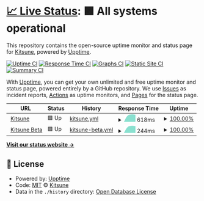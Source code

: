 # [📈 Live Status](https://status.kitsune.tv): <!--live status--> **🟩 All systems operational**

This repository contains the open-source uptime monitor and status page for [Kitsune](https://kitsune.tv/), powered by [Upptime](https://github.com/upptime/upptime).

[![Uptime CI](https://github.com/KitsuneTV/Status/workflows/Uptime%20CI/badge.svg)](https://github.com/KitsuneTV/Status/actions?query=workflow%3A%22Uptime+CI%22)
[![Response Time CI](https://github.com/KitsuneTV/Status/workflows/Response%20Time%20CI/badge.svg)](https://github.com/KitsuneTV/Status/actions?query=workflow%3A%22Response+Time+CI%22)
[![Graphs CI](https://github.com/KitsuneTV/Status/workflows/Graphs%20CI/badge.svg)](https://github.com/KitsuneTV/Status/actions?query=workflow%3A%22Graphs+CI%22)
[![Static Site CI](https://github.com/KitsuneTV/Status/workflows/Static%20Site%20CI/badge.svg)](https://github.com/KitsuneTV/Status/actions?query=workflow%3A%22Static+Site+CI%22)
[![Summary CI](https://github.com/KitsuneTV/Status/workflows/Summary%20CI/badge.svg)](https://github.com/KitsuneTV/Status/actions?query=workflow%3A%22Summary+CI%22)

With [Upptime](https://upptime.js.org), you can get your own unlimited and free uptime monitor and status page, powered entirely by a GitHub repository. We use [Issues](https://github.com/KitsuneTV/Status/issues) as incident reports, [Actions](https://github.com/KitsuneTV/Status/actions) as uptime monitors, and [Pages](https://status.kitsune.tv) for the status page.

<!--start: status pages-->
<!-- This summary is generated by Upptime (https://github.com/upptime/upptime) -->
<!-- Do not edit this manually, your changes will be overwritten -->
<!-- prettier-ignore -->
| URL | Status | History | Response Time | Uptime |
| --- | ------ | ------- | ------------- | ------ |
| <img alt="" src="https://favicons.githubusercontent.com/kitsune.tv" height="13"> [Kitsune](https://kitsune.tv/) | 🟩 Up | [kitsune.yml](https://github.com/KitsuneTV/Status/commits/HEAD/history/kitsune.yml) | <details><summary><img alt="Response time graph" src="./graphs/kitsune/response-time-week.png" height="20"> 618ms</summary><br><a href="https://status.kitsune.tv/history/kitsune"><img alt="Response time 618" src="https://img.shields.io/endpoint?url=https%3A%2F%2Fraw.githubusercontent.com%2FKitsuneTV%2FStatus%2FHEAD%2Fapi%2Fkitsune%2Fresponse-time.json"></a><br><a href="https://status.kitsune.tv/history/kitsune"><img alt="24-hour response time 618" src="https://img.shields.io/endpoint?url=https%3A%2F%2Fraw.githubusercontent.com%2FKitsuneTV%2FStatus%2FHEAD%2Fapi%2Fkitsune%2Fresponse-time-day.json"></a><br><a href="https://status.kitsune.tv/history/kitsune"><img alt="7-day response time 618" src="https://img.shields.io/endpoint?url=https%3A%2F%2Fraw.githubusercontent.com%2FKitsuneTV%2FStatus%2FHEAD%2Fapi%2Fkitsune%2Fresponse-time-week.json"></a><br><a href="https://status.kitsune.tv/history/kitsune"><img alt="30-day response time 618" src="https://img.shields.io/endpoint?url=https%3A%2F%2Fraw.githubusercontent.com%2FKitsuneTV%2FStatus%2FHEAD%2Fapi%2Fkitsune%2Fresponse-time-month.json"></a><br><a href="https://status.kitsune.tv/history/kitsune"><img alt="1-year response time 618" src="https://img.shields.io/endpoint?url=https%3A%2F%2Fraw.githubusercontent.com%2FKitsuneTV%2FStatus%2FHEAD%2Fapi%2Fkitsune%2Fresponse-time-year.json"></a></details> | <details><summary><a href="https://status.kitsune.tv/history/kitsune">100.00%</a></summary><a href="https://status.kitsune.tv/history/kitsune"><img alt="All-time uptime 100.00%" src="https://img.shields.io/endpoint?url=https%3A%2F%2Fraw.githubusercontent.com%2FKitsuneTV%2FStatus%2FHEAD%2Fapi%2Fkitsune%2Fuptime.json"></a><br><a href="https://status.kitsune.tv/history/kitsune"><img alt="24-hour uptime 100.00%" src="https://img.shields.io/endpoint?url=https%3A%2F%2Fraw.githubusercontent.com%2FKitsuneTV%2FStatus%2FHEAD%2Fapi%2Fkitsune%2Fuptime-day.json"></a><br><a href="https://status.kitsune.tv/history/kitsune"><img alt="7-day uptime 100.00%" src="https://img.shields.io/endpoint?url=https%3A%2F%2Fraw.githubusercontent.com%2FKitsuneTV%2FStatus%2FHEAD%2Fapi%2Fkitsune%2Fuptime-week.json"></a><br><a href="https://status.kitsune.tv/history/kitsune"><img alt="30-day uptime 100.00%" src="https://img.shields.io/endpoint?url=https%3A%2F%2Fraw.githubusercontent.com%2FKitsuneTV%2FStatus%2FHEAD%2Fapi%2Fkitsune%2Fuptime-month.json"></a><br><a href="https://status.kitsune.tv/history/kitsune"><img alt="1-year uptime 100.00%" src="https://img.shields.io/endpoint?url=https%3A%2F%2Fraw.githubusercontent.com%2FKitsuneTV%2FStatus%2FHEAD%2Fapi%2Fkitsune%2Fuptime-year.json"></a></details>
| <img alt="" src="https://favicons.githubusercontent.com/beta.kitsune.tv" height="13"> [Kitsune Beta](https://beta.kitsune.tv/) | 🟩 Up | [kitsune-beta.yml](https://github.com/KitsuneTV/Status/commits/HEAD/history/kitsune-beta.yml) | <details><summary><img alt="Response time graph" src="./graphs/kitsune-beta/response-time-week.png" height="20"> 244ms</summary><br><a href="https://status.kitsune.tv/history/kitsune-beta"><img alt="Response time 244" src="https://img.shields.io/endpoint?url=https%3A%2F%2Fraw.githubusercontent.com%2FKitsuneTV%2FStatus%2FHEAD%2Fapi%2Fkitsune-beta%2Fresponse-time.json"></a><br><a href="https://status.kitsune.tv/history/kitsune-beta"><img alt="24-hour response time 244" src="https://img.shields.io/endpoint?url=https%3A%2F%2Fraw.githubusercontent.com%2FKitsuneTV%2FStatus%2FHEAD%2Fapi%2Fkitsune-beta%2Fresponse-time-day.json"></a><br><a href="https://status.kitsune.tv/history/kitsune-beta"><img alt="7-day response time 244" src="https://img.shields.io/endpoint?url=https%3A%2F%2Fraw.githubusercontent.com%2FKitsuneTV%2FStatus%2FHEAD%2Fapi%2Fkitsune-beta%2Fresponse-time-week.json"></a><br><a href="https://status.kitsune.tv/history/kitsune-beta"><img alt="30-day response time 244" src="https://img.shields.io/endpoint?url=https%3A%2F%2Fraw.githubusercontent.com%2FKitsuneTV%2FStatus%2FHEAD%2Fapi%2Fkitsune-beta%2Fresponse-time-month.json"></a><br><a href="https://status.kitsune.tv/history/kitsune-beta"><img alt="1-year response time 244" src="https://img.shields.io/endpoint?url=https%3A%2F%2Fraw.githubusercontent.com%2FKitsuneTV%2FStatus%2FHEAD%2Fapi%2Fkitsune-beta%2Fresponse-time-year.json"></a></details> | <details><summary><a href="https://status.kitsune.tv/history/kitsune-beta">100.00%</a></summary><a href="https://status.kitsune.tv/history/kitsune-beta"><img alt="All-time uptime 100.00%" src="https://img.shields.io/endpoint?url=https%3A%2F%2Fraw.githubusercontent.com%2FKitsuneTV%2FStatus%2FHEAD%2Fapi%2Fkitsune-beta%2Fuptime.json"></a><br><a href="https://status.kitsune.tv/history/kitsune-beta"><img alt="24-hour uptime 100.00%" src="https://img.shields.io/endpoint?url=https%3A%2F%2Fraw.githubusercontent.com%2FKitsuneTV%2FStatus%2FHEAD%2Fapi%2Fkitsune-beta%2Fuptime-day.json"></a><br><a href="https://status.kitsune.tv/history/kitsune-beta"><img alt="7-day uptime 100.00%" src="https://img.shields.io/endpoint?url=https%3A%2F%2Fraw.githubusercontent.com%2FKitsuneTV%2FStatus%2FHEAD%2Fapi%2Fkitsune-beta%2Fuptime-week.json"></a><br><a href="https://status.kitsune.tv/history/kitsune-beta"><img alt="30-day uptime 100.00%" src="https://img.shields.io/endpoint?url=https%3A%2F%2Fraw.githubusercontent.com%2FKitsuneTV%2FStatus%2FHEAD%2Fapi%2Fkitsune-beta%2Fuptime-month.json"></a><br><a href="https://status.kitsune.tv/history/kitsune-beta"><img alt="1-year uptime 100.00%" src="https://img.shields.io/endpoint?url=https%3A%2F%2Fraw.githubusercontent.com%2FKitsuneTV%2FStatus%2FHEAD%2Fapi%2Fkitsune-beta%2Fuptime-year.json"></a></details>

<!--end: status pages-->

[**Visit our status website →**](https://status.kitsune.tv)

## 📄 License

- Powered by: [Upptime](https://github.com/upptime/upptime)
- Code: [MIT](./LICENSE) © [Kitsune](https://kitsune.tv/)
- Data in the `./history` directory: [Open Database License](https://opendatacommons.org/licenses/odbl/1-0/)
